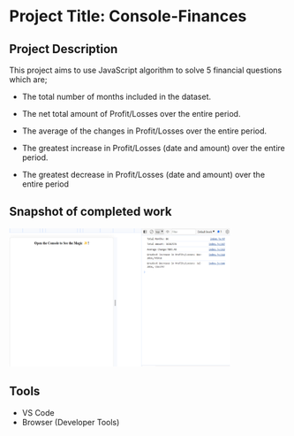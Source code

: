 # Project Title: Console-Finances

## Project Description
This project aims to use JavaScript algorithm to solve 5  financial questions which are;
- The total number of months included in the dataset.

- The net total amount of Profit/Losses over the entire period.

- The average of the changes in Profit/Losses over the entire period.

- The greatest increase in Profit/Losses (date and amount) over the entire period.

- The greatest decrease in Profit/Losses (date and amount) over the entire period

## Snapshot of completed work
<img src="./starter/Image/Screenshot Assignmient 4.png" alt="screenshot of project 4" style="height: 250px; width:400px;"/>

## Tools
- VS Code
- Browser (Developer Tools)
